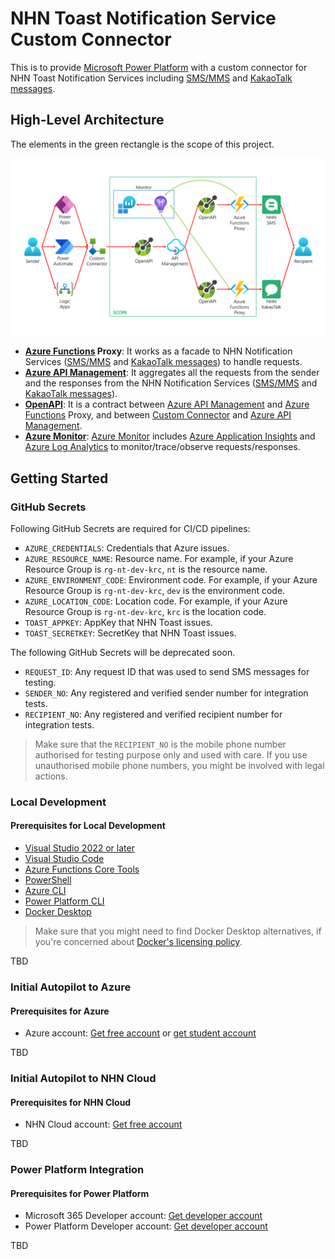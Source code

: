 # NHN Toast Notification Service Custom Connector #

This is to provide [Microsoft Power Platform](http://powerplatform.microsoft.com/?WT.mc_id=dotnet-58531-juyoo) with a custom connector for NHN Toast Notification Services including [SMS/MMS](https://www.toast.com/kr/service/notification/sms) and [KakaoTalk messages](https://www.toast.com/kr/service/notification/kakaotalk-bizmessage).


## High-Level Architecture ##

The elements in the green rectangle is the scope of this project.

[![high level architecture and scope of this project](./assets/architecture.png)](https://raw.githubusercontent.com/aliencube/nhn-toast-notification-service-custom-connector/main/assets/architecture.png)

* **[Azure Functions](https://azure.microsoft.com/services/functions/?WT.mc_id=dotnet-58531-juyoo) Proxy**: It works as a facade to NHN Notification Services ([SMS/MMS](https://www.toast.com/kr/service/notification/sms) and [KakaoTalk messages](https://www.toast.com/kr/service/notification/kakaotalk-bizmessage)) to handle requests.
* **[Azure API Management](https://azure.microsoft.com/services/api-management/?WT.mc_id=dotnet-58531-juyoo)**: It aggregates all the requests from the sender and the responses from the NHN Notification Services ([SMS/MMS](https://www.toast.com/kr/service/notification/sms) and [KakaoTalk messages](https://www.toast.com/kr/service/notification/kakaotalk-bizmessage)).
* **[OpenAPI](https://github.com/OAI/OpenAPI-Specification/blob/main/versions/3.0.1.md)**: It is a contract between [Azure API Management](https://azure.microsoft.com/services/api-management/?WT.mc_id=dotnet-58531-juyoo) and [Azure Functions](https://azure.microsoft.com/services/functions/?WT.mc_id=dotnet-58531-juyoo) Proxy, and between [Custom Connector](https://docs.microsoft.com/connectors/custom-connectors/?WT.mc_id=dotnet-58531-juyoo) and [Azure API Management](https://azure.microsoft.com/services/api-management/?WT.mc_id=dotnet-58531-juyoo).
* **[Azure Monitor](https://azure.microsoft.com/services/monitor/?WT.mc_id=dotnet-58531-juyoo)**: [Azure Monitor](https://azure.microsoft.com/services/monitor/?WT.mc_id=dotnet-58531-juyoo) includes [Azure Application Insights](https://docs.microsoft.com/azure/azure-monitor/app/app-insights-overview?WT.mc_id=dotnet-58531-juyoo) and [Azure Log Analytics](https://docs.microsoft.com/azure/azure-monitor/logs/log-analytics-overview?WT.mc_id=dotnet-58531-juyoo) to monitor/trace/observe requests/responses.


## Getting Started ##

### GitHub Secrets ###

Following GitHub Secrets are required for CI/CD pipelines:

* `AZURE_CREDENTIALS`: Credentials that Azure issues.
* `AZURE_RESOURCE_NAME`: Resource name. For example, if your Azure Resource Group is `rg-nt-dev-krc`, `nt` is the resource name.
* `AZURE_ENVIRONMENT_CODE`: Environment code. For example, if your Azure Resource Group is `rg-nt-dev-krc`, `dev` is the environment code.
* `AZURE_LOCATION_CODE`: Location code. For example, if your Azure Resource Group is `rg-nt-dev-krc`, `krc` is the location code.
* `TOAST_APPKEY`: AppKey that NHN Toast issues.
* `TOAST_SECRETKEY`: SecretKey that NHN Toast issues.

The following GitHub Secrets will be deprecated soon.

* `REQUEST_ID`: Any request ID that was used to send SMS messages for testing.
* `SENDER_NO`: Any registered and verified sender number for integration tests.
* `RECIPIENT_NO`: Any registered and verified recipient number for integration tests.
  
> Make sure that the `RECIPIENT_NO` is the mobile phone number authorised for testing purpose only and used with care. If you use unauthorised mobile phone numbers, you might be involved with legal actions.


### Local Development ###

#### Prerequisites for Local Development ####

* [Visual Studio 2022 or later](https://visualstudio.microsoft.com/vs/?WT.mc_id=dotnet-58531-juyoo)
* [Visual Studio Code](https://code.visualstudio.com/?WT.mc_id=dotnet-58531-juyoo)
* [Azure Functions Core Tools](https://docs.microsoft.com/azure/azure-functions/functions-run-local?WT.mc_id=dotnet-58531-juyoo)
* [PowerShell](https://docs.microsoft.com/powershell/scripting/overview?WT.mc_id=dotnet-58531-juyoo)
* [Azure CLI](https://docs.microsoft.com/cli/azure/what-is-azure-cli?WT.mc_id=dotnet-58531-juyoo)
* [Power Platform CLI](https://docs.microsoft.com/power-apps/developer/data-platform/powerapps-cli?WT.mc_id=dotnet-58531-juyoo)
* [Docker Desktop](https://docs.docker.com/get-started/)

> Make sure that you might need to find Docker Desktop alternatives, if you're concerned about [Docker's licensing policy](https://www.docker.com/blog/the-grace-period-for-the-docker-subscription-service-agreement-ends-soon-heres-what-you-need-to-know/).


TBD


### Initial Autopilot to Azure ###

#### Prerequisites for Azure ####

* Azure account: [Get free account](https://azure.microsoft.com/free/?WT.mc_id=dotnet-58531-juyoo) or [get student account](https://azure.microsoft.com/free/students/?WT.mc_id=dotnet-58531-juyoo)


TBD


### Initial Autopilot to NHN Cloud ###

#### Prerequisites for NHN Cloud ####

* NHN Cloud account: [Get free account](https://www.toast.com/kr/pricing#event)


TBD


### Power Platform Integration ###

#### Prerequisites for Power Platform ####

* Microsoft 365 Developer account: [Get developer account](https://developer.microsoft.com/microsoft-365/dev-program?WT.mc_id=dotnet-58531-juyoo)
* Power Platform Developer account: [Get developer account](https://powerapps.microsoft.com/developerplan/?WT.mc_id=dotnet-58531-juyoo)


TBD

